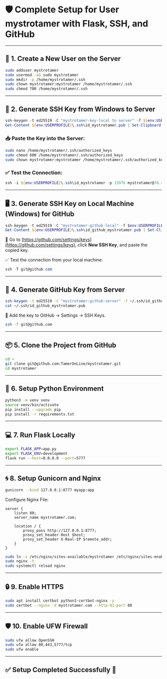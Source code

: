 
# 🛡️ Complete Setup for User mystrotamer with Flask, SSH, and GitHub

---

## 🧱 1. Create a New User on the Server

```bash
sudo adduser mystrotamer
sudo usermod -aG sudo mystrotamer
sudo mkdir -p /home/mystrotamer/.ssh
sudo chown mystrotamer:mystrotamer /home/mystrotamer/.ssh
sudo chmod 700 /home/mystrotamer/.ssh
```

---

## 🔐 2. Generate SSH Key from Windows to Server

```powershell
ssh-keygen -t ed25519 -C "mystrotamer-key-local to server" -f ${env:USERPROFILE}\.ssh\id_mystrotamer
Get-Content ${env:USERPROFILE}\.ssh\id_mystrotamer.pub | Set-Clipboard
```

### 📥 Paste the Key into the Server:

```bash
sudo nano /home/mystrotamer/.ssh/authorized_keys
sudo chmod 600 /home/mystrotamer/.ssh/authorized_keys
sudo chown mystrotamer:mystrotamer /home/mystrotamer/.ssh/authorized_keys
```

### ✅ Test the Connection:

```powershell
ssh -i ${env:USERPROFILE}\.ssh\id_mystrotamer -p 13976 mystrotamer@78.47.205.8
```

---

## 🖥️ 3. Generate SSH Key on Local Machine (Windows) for GitHub

```powershell
ssh-keygen -t ed25519 -C "mystrotamer-github-local" -f $env:USERPROFILE\.ssh\id_github_mystrotamer
Get-Content ${env:USERPROFILE}\.ssh\id_github_mystrotamer.pub | Set-Clipboard
```

📌 Go to [https://github.com/settings/keys](https://github.com/settings/keys), click **New SSH Key**, and paste the copied key.

✅ Test the connection from your local machine:

```powershell
ssh -T git@github.com
```

---

## 🔗 4. Generate GitHub Key from Server

```bash
ssh-keygen -t ed25519 -C "mystrotamer-github-server" -f ~/.ssh/id_github_mystrotamer
cat ~/.ssh/id_github_mystrotamer.pub
```

📌 Add the key to GitHub → Settings → SSH Keys.

```bash
ssh -T git@github.com
```

---

## 📦 5. Clone the Project from GitHub

```bash
cd ~
git clone git@github.com:TamerOnLine/mystrotamer.git
cd mystrotamer
```

---

## 🐍 6. Setup Python Environment

```bash
python3 -m venv venv
source venv/bin/activate
pip install --upgrade pip
pip install -r requirements.txt
```

---

## 💻 7. Run Flask Locally

```bash
export FLASK_APP=app.py
export FLASK_ENV=development
flask run --host=0.0.0.0 --port=5777
```

---

## 🌀 8. Setup Gunicorn and Nginx

```bash
gunicorn --bind 127.0.0.1:8777 myapp:app
```

Configure Nginx File:

```nginx
server {
    listen 80;
    server_name mystrotamer.com;

    location / {
        proxy_pass http://127.0.0.1:8777;
        proxy_set_header Host $host;
        proxy_set_header X-Real-IP $remote_addr;
    }
}
```

```bash
sudo ln -s /etc/nginx/sites-available/mystrotamer /etc/nginx/sites-enabled/
sudo nginx -t
sudo systemctl reload nginx
```

---

## 🔒 9. Enable HTTPS

```bash
sudo apt install certbot python3-certbot-nginx -y
sudo certbot --nginx -d mystrotamer.com --http-01-port 80
```

---

## 🛡️ 10. Enable UFW Firewall

```bash
sudo ufw allow OpenSSH
sudo ufw allow 80,443,5777/tcp
sudo ufw enable
```

---

## ✅ Setup Completed Successfully 🎉
